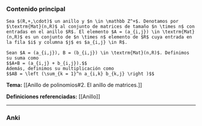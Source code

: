 ### Contenido principal

```ad-Formal
Sea $(R,+,\cdot)$ un anillo y $n \in \mathbb Z^+$. Denotamos por $\textrm{Mat}(n,R)$ al conjunto de matrices de tamaño $n \times n$ con entradas en el anillo $R$. El elemento $A = (a_{i,j}) \in \textrm{Mat}(n,R)$ es un conjunto de $n \times n$ elemento de $R$ cuya entrada en la fila $i$ y columna $j$ es $a_{i,j} \in R$.

Sean $A = (a_{i,j}), B = (b_{i,j}) \in \textrm{Mat}(n,R)$. Definimos su suma como
$$A+B = (a_{i,j} + b_{i,j}).$$
Además, definimos su multiplicación como
$$AB = \left (\sum_{k = 1}^n a_{i,k} b_{k,j} \right )$$
```

**Tema:** [[Anillo de polinomios#2. El anillo de matrices.]]

**Definiciones referenciadas:** [[Anillo]]

---
### Anki
